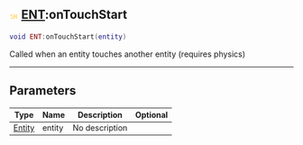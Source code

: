 ## ![shared](../../.gitbook/assets/shared.png) [ENT](https://iaswiki.rawr.dev/readme/ent):onTouchStart

```lua
void ENT:onTouchStart(entity)
```

Called when an entity touches another entity (requires physics)

------
## Parameters

| Type   | Name | Description | Optional |
| ------ | ---- | ----------- | -------: |
| [Entity](https://iaswiki.rawr.dev/readme/entity) | entity | No description |  |

